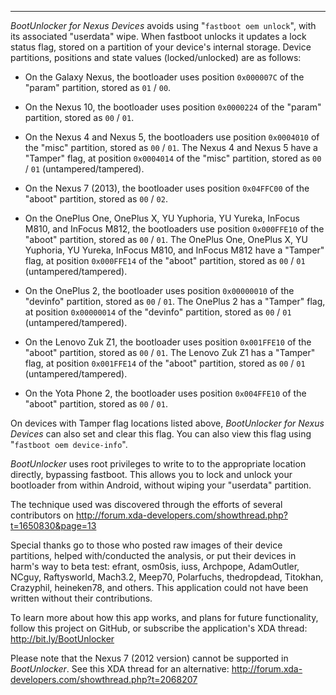 ---


*BootUnlocker for Nexus Devices* avoids using "`fastboot oem
unlock`", with its associated "userdata" wipe. When fastboot unlocks
it updates a lock status flag, stored on a partition of your device's
internal storage. Device partitions, positions and state values
(locked/unlocked) are as follows:


* On the Galaxy Nexus, the bootloader uses position
  `0x000007C` of the "param" partition, stored as `01` / `00`.

* On the Nexus 10, the bootloader uses position
  `0x0000224` of the "param" partition, stored as `00` / `01`.

* On the Nexus 4 and Nexus 5, the bootloaders use position
  `0x0004010` of the "misc" partition, stored as `00` / `01`.
  The Nexus 4 and Nexus 5 have a "Tamper" flag, at position
  `0x0004014` of the "misc" partition, stored as `00` / `01` (untampered/tampered).

* On the Nexus 7 (2013), the bootloader uses position
  `0x04FFC00` of the "aboot" partition, stored as `00` / `02`.

* On the OnePlus One, OnePlus X, YU Yuphoria, YU Yureka, InFocus M810, and InFocus M812, the bootloaders use position
  `0x000FFE10` of the "aboot" partition, stored as `00` / `01`.
  The OnePlus One, OnePlus X, YU Yuphoria, YU Yureka, InFocus M810, and InFocus M812 have a "Tamper" flag, at position
  `0x000FFE14` of the "aboot" partition, stored as `00` / `01` (untampered/tampered).

* On the OnePlus 2, the bootloader uses position
  `0x00000010` of the "devinfo" partition, stored as `00` / `01`.
  The OnePlus 2 has a "Tamper" flag, at position
  `0x00000014` of the "devinfo" partition, stored as `00` / `01` (untampered/tampered).

* On the Lenovo Zuk Z1, the bootloader uses position
  `0x001FFE10` of the "aboot" partition, stored as `00` / `01`.
  The Lenovo Zuk Z1 has a "Tamper" flag, at position
  `0x001FFE14` of the "aboot" partition, stored as `00` / `01` (untampered/tampered).

* On the Yota Phone 2, the bootloader uses position
  `0x004FFE10` of the "aboot" partition, stored as `00` / `01`.

On devices with Tamper flag locations listed above,
*BootUnlocker for Nexus Devices* can also set and clear this flag.
You can also view this flag using "`fastboot oem device-info`".

*BootUnlocker* uses root privileges to write to to the appropriate
location directly, bypassing fastboot. This allows you to lock and
unlock your bootloader from within Android, without wiping your
"userdata" partition.

The technique used was discovered through the efforts of several
contributors on <http://forum.xda-developers.com/showthread.php?t=1650830&page=13>

Special thanks go to those who posted raw images of their device
partitions, helped with/conducted the analysis, or put their devices in
harm's way to beta test: efrant, osm0sis, iuss, Archpope, AdamOutler,
NCguy, Raftysworld, Mach3.2, Meep70, Polarfuchs, thedropdead, Titokhan,
Crazyphil, heineken78, and others. This application could not have been
written without their contributions.

To learn more about how this app works, and plans for future
functionality, follow this project on GitHub, or subscribe the
application's XDA thread: <http://bit.ly/BootUnlocker>

Please note that the Nexus 7 (2012 version) cannot be supported
in *BootUnlocker*. See this XDA thread for an alternative:
<http://forum.xda-developers.com/showthread.php?t=2068207>
